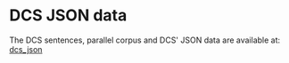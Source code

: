 # DCS JSON data

The DCS sentences, parallel corpus and DCS' JSON data are available at: [dcs_json](https://drive.google.com/drive/folders/1erKh47n_JJfVeczhrFoOZEXluDiJyD10?usp=sharing)
